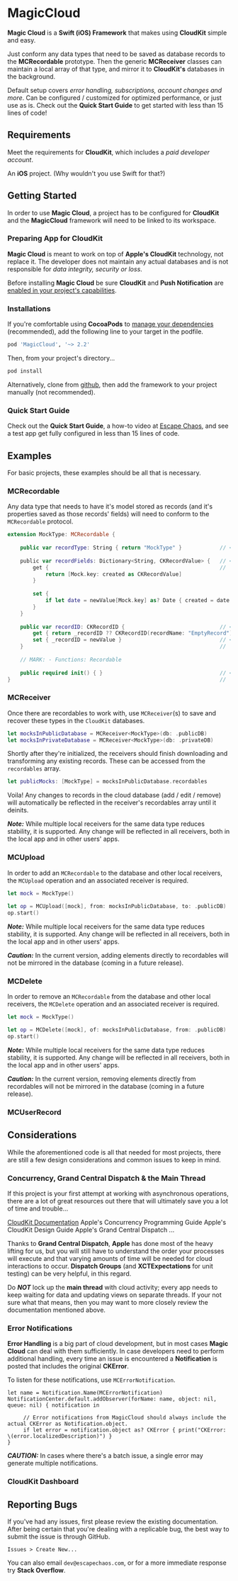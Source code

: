 # MagicCloud

**Magic Cloud** is a **Swift (iOS) Framework** that makes using **CloudKit** simple and easy.

Just conform any data types that need to be saved as database records to the **MCRecordable** prototype. Then the generic **MCReceiver** classes can maintain a local array of that type, and mirror it to **CloudKit's** databases in the background.

Default setup covers _error handling, subscriptions, account changes and more_. Can be configured / customized for optimized performance, or just use as is. Check out the **Quick Start Guide** to get started with less than 15 lines of code!

## Requirements

Meet the requirements for **CloudKit**, which includes a _paid developer account_.

An **iOS** project. (Why wouldn't you use Swift for that?)

## Getting Started

In order to use **Magic Cloud**, a project has to be configured for **CloudKit** and the **MagicCloud** framework will need to be linked to its workspace.

### Preparing App for CloudKit

**Magic Cloud** is meant to work on top of **Apple's CloudKit** technology, not replace it. The developer does not maintain any actual databases and is not responsible for _data integrity, security or loss_.

Before installing **Magic Cloud** be sure **CloudKit** and **Push Notification** are [enabled in your project's capabilities](https://developer.apple.com/library/content/documentation/DataManagement/Conceptual/CloudKitQuickStart/EnablingiCloudandConfiguringCloudKit/EnablingiCloudandConfiguringCloudKit.html).

### Installations

If you're comfortable using **CocoaPods** to [manage your dependencies](https://guides.cocoapods.org/using/getting-started.html) (recommended), add the following line to your target in the podfile. 

```ruby
pod 'MagicCloud', '~> 2.2'
```

Then, from your project's directory...

```bash
pod install
```

Alternatively, clone from [github](github.com/jalingo/MagicCloud), then add the framework to your project manually (not recommended).

### Quick Start Guide

Check out the **Quick Start Guide**, a how-to video at [Escape Chaos](https://www.escapechaos.com/magiccloud), and see a test app get fully configured in less than 15 lines of code.

## Examples

For basic projects, these examples should be all that is necessary.

### MCRecordable

Any data type that needs to have it's model stored as records (and it's properties saved as those records' fields) will need to conform to the `MCRecordable` protocol. 

```swift
extension MockType: MCRecordable {
    
    public var recordType: String { return "MockType" }            // <-- This string will serve as a CKRecordType.Name
    
    public var recordFields: Dictionary<String, CKRecordValue> {   // <-- This is where the properties that should be CKRecord   
        get {                                                      //     fields are updated / recovered. 
            return [Mock.key: created as CKRecordValue] 
        }
        
        set {
            if let date = newValue[Mock.key] as? Date { created = date }
        }
    }
    
    public var recordID: CKRecordID {                              // <-- This ID needs to be unique for each instance.
        get { return _recordID ?? CKRecordID(recordName: "EmptyRecord") }
        set { _recordID = newValue }                               // <-- This value needs to be saved when instances are
    }                                                              //     created from downloaded database records. 
    
    // MARK: - Functions: Recordable
    
    public required init() { }                                     // <-- This empty init is used to generate empty instances
}                                                                  //     that can then be overwritten from database records.
```

### MCReceiver

Once there are recordables to work with, use `MCReceiver`(s) to save and recover these types in the `CloudKit` databases.

```swift
let mocksInPublicDatabase = MCReceiver<MockType>(db: .publicDB)
let mocksInPrivateDatabase = MCReceiver<MockType>(db: .privateDB)
```

Shortly after they're initialized, the receivers should finish downloading and transforming any existing records. These can be accessed from the `recordables` array.

```swift
let publicMocks: [MockType] = mocksInPublicDatabase.recordables
```

Voila! Any changes to records in the cloud database (add / edit / remove) will automatically be reflected in the receiver's recordables array until it deinits.

***Note:***  While multiple local receivers for the same data type reduces stability, it is supported. Any change will be reflected in all receivers, both in the local app and in other users' apps.

### MCUpload

In order to add an `MCRecordable` to the database and other local receivers, the `MCUpload` operation and an associated receiver is required.

```swift
let mock = MockType()
 
let op = MCUpload([mock], from: mocksInPublicDatabase, to: .publicDB)
op.start()
```

***Note:***  While multiple local receivers for the same data type reduces stability, it is supported. Any change will be reflected in all receivers, both in the local app and in other users' apps.

***Caution:***  In the current version, adding elements directly to recordables will not be mirrored in the database (coming in a future release).

### MCDelete

In order to remove an `MCRecordable` from the database and other local receivers, the `MCDelete` operation and an associated receiver is required.

```swift
let mock = MockType()

let op = MCDelete([mock], of: mocksInPublicDatabase, from: .publicDB)
op.start()
```

***Note:***  While multiple local receivers for the same data type reduces stability, it is supported. Any change will be reflected in all receivers, both in the local app and in other users' apps.

***Caution:***  In the current version, removing elements directly from recordables will not be mirrored in the database (coming in a future release).

### MCUserRecord

## Considerations

While the aforementioned code is all that needed for most projects, there are still a few design considerations and common issues to keep in mind.

### Concurrency, Grand Central Dispatch & the Main Thread

If this project is your first attempt at working with asynchronous operations, there are a lot of great resources out there that will ultimately save you a lot of time and trouble...

[CloudKit Documentation](https://developer.apple.com/documentation/cloudkit)
Apple's Concurrency Programming Guide
Apple's CloudKit Design Guide
Apple's Grand Central Dispatch ...

Thanks to **Grand Central Dispatch**, **Apple** has done most of the heavy lifting for us, but you will still have to understand the order your processes will execute and that varying amounts of time will be needed for cloud interactions to occur. **Dispatch Groups** (and **XCTExpectations** for unit testing) can be very helpful, in this regard.

Do ***NOT*** lock up the **main thread** with cloud activity; every app needs to keep waiting for data and updating views on separate threads. If your not sure what that means, then you may want to more closely review the documentation mentioned above.

### Error Notifications

**Error Handling** is a big part of cloud development, but in most cases **Magic Cloud** can deal with them sufficiently. In case developers need to perform additional handling, every time an issue is encountered a **Notification** is posted that includes the original **CKError**.

To listen for these notifications, use `MCErrorNotification`.

```
let name = Notification.Name(MCErrorNotification)
NotificationCenter.default.addObserver(forName: name, object: nil, queue: nil) { notification in

     // Error notifications from MagicCloud should always include the actual CKError as Notification.object.
     if let error = notification.object as? CKError { print("CKError: \(error.localizedDescription)") }
}
```

***CAUTION:***  In cases where there's a batch issue, a single error may generate multiple notifications.

### CloudKit Dashboard

## Reporting Bugs

If you've had any issues, first please review the existing documentation. After being certain that you're dealing with a replicable bug, the best way to submit the issue is through GitHub.

```
Issues > Create New...
```

You can also email `dev@escapechaos.com`, or for a more immediate response try **Stack Overflow**.
